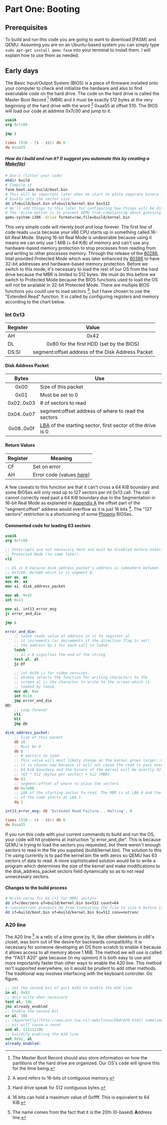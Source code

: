 # Part One: Booting

## Prerequisites

To build and run this code you are going to want to download [FASM] and QEMU. Assuming you are on an Ubuntu-based system you can simply type `sudo apt-get install qemu fasm` into your terminal to install them. I will explain how to use them as needed.

## Early days

The Basic Input/Output System (BIOS) is a piece of firmware installed onto your computer to check and initialize the hardware and also to find executable code on the hard drive. The code on the hard drive is called the Master Boot Record [^1] (MBR) and it must be exactly 512 bytes at the very beginning of the hard drive with the word [^2] 0xaa55 at offset 510. The BIOS will load our code at address 0x7c00 and jump to it.

```nasm
use16
org 0x7c00

jmp $

times (510 - ($ - $$)) db 0
dw 0xaa55
```

##### How do I build and run it? (I suggest you automate this by creating a [Makefile](https://www.gnu.org/software/make/manual/html_node/index.html#Top))
```bash
# Don't clutter your code!
mkdir build
# Compile it
fasm boot.asm build/boot.bin
# This will be important later when we start to paste separate binary files together
# bs=512 sets the sector size
dd if=build/boot.bin of=build/kernel.bin bs=512
# We'll add things to this later for configuring how things will be displayed, how to receive output from serial ports for debugging, and how much memory to supply the OS.
# The -drive option is to prevent QEMU from complaining about guessing the file format.
qemu-system-i386 -drive format=raw,file=build/kernel.bin
```

This very simple code will merely boot and loop forever. The first line of code reads `use16` because your x86 CPU starts up in something called 16-bit Real Mode. Staying 16-bit Real Mode is undesirable because using it means we can only use 1 MiB (+ 64 KiB) of memory and can't use any hardware-based memory protection to stop processes from reading from and writing to other processes memory. Through the release of the [80286](https://en.wikipedia.org/wiki/Intel_80286]), Intel provided Protected Mode which was later enhanced by [80386](https://en.wikipedia.org/wiki/Intel_80386) to have 32-bit addresses and hardware-based memory protection. Before we switch to this mode, it's necessary to load the rest of our OS from the hard drive because the MBR is limited to 512 bytes. We must do this before we switch to Protected Mode because the BIOS functions used to load the OS will not be available in 32-bit Protected Mode. There are multiple BIOS functions you could use to load sectors [^3], but I have chosen to use the "Extended Read" function. It is called by configuring registers and memory according to the chart below.

### Int 0x13

|Register|Value|
|--------|:---:|
|AH      |0x42 |
|DL      |0x80 for the first HDD (set by the BIOS)|
|DS:SI   |segment:offset address of the Disk Address Packet|

#### Disk Address Packet

| Bytes      | Use                                                 |
|:----------:|-----------------------------------------------------|
| 0x00       | Size of this packet                                 |
| 0x01       | Must be set to 0                                    |
| 0x02..0x03 | # of sectors to read                                |
| 0x04..0x07 | segment:offset address of where to read the sectors |
| 0x08..0x0f | [LBA](https://en.wikipedia.org/wiki/Logical_block_addressing) of the starting sector, first sector of the drive is 0|

#### Return Values

| Register         | Meaning      |
|------------------|--------------|
| CF               | Set on error |
| AH               | Error code (values [here](http://www.delorie.com/djgpp/doc/rbinter/it/34/2.html))|

A few caveats to this function are that it can't cross a 64 KiB boundary and some BIOSes will only read up to 127 sectors per int 0x13 call. The call cannot correctly read past a 64 KiB boundary due to the Segmentation in 16-bit Real Mode as explained in [Appendix A](https://todo.com) the offset part of the "segment:offset" address would overflow as it is just 16 bits [^4]. The "127 sectors" restriction is a shortcoming of some [Phoenix](https://en.wikipedia.org/wiki/Phoenix_Technologies) BIOSes.

#### Commented code for loading 63 sectors

```nasm
use16
org 0x7c00

;; Interrupts are not necessary here and must be disabled before entering
;; Protected Mode (to come later).
cli

;; DS is 0 because disk_address_packet's address is somewhere between
;; 0x7c00..0x7e00 which is in segment 0.
xor ax, ax
mov ds, ax
mov si, disk_address_packet

mov ah, 0x42
int 0x13

mov si, int13_error_msg
jc error_and_die

jmp $

error_and_die:
	;; lodsb reads value at address in si to register al
	;; it increments (or decrements if the direction flag is set)
	;; the address by 1 for each call to lodsb
	lodsb
	;; al = 0 signifies the end of the string
	test al, al
	jz @f

	;; int 0x10 is for video services.
	;; ah=0xe selects the function for writing characters to the
	;; screen al is the character to write to the screen which is
	;; loaded by lodsb.
	mov ah, 0xe
	int 0x10
	jmp error_and_die
@@:
	;; Loop forever
	cli
	hlt
	jmp @b

disk_address_packet:
	;; Size of this packet
	db 16
	;; Must be 0
	db 0
	;; # sectors to load.
	;; This value will most likely change as the kernel grows larger, but
	;; it is chosen now because it will not cause the read to pass over a
	;; 64 KiB boundary and the binary of the kernel will be exactly 32 KiB
	;; (63 * 512 (bytes per sector) + 512 (MBR).
	dw 63
	;; segment:offset of where to place the sectors
	dd 0x7e00
	;; LBA of the starting sector to read. The MBR is at LBA 0 and the rest
	;; of the code starts at LBA 1.
	dq 1

int13_error_msg: db 'Extended Read Failure... Halting', 0

times (510 - ($ - $$)) db 0
dw 0xaa55
```

If you run this code with your current commands to build and run the OS, your code will hit problems at instruction "jc error_and_die". This is because QEMU is trying to load the sectors you requested, but there weren't enough sectors to read in the file you supplied (build/kernel.bin). The solution to this I'm using currently is to pad the kernel.bin file with zeros so QEMU has 63 sectors of data to read. A more sophisticated solution would be to write a program which determines the size of the kernel and make modifications to the disk_address_packet sectors field dynamically so as to not read unnecessary sectors.

#### Changes to the build process

```bash
# Write zeros for 64 (+1 for MBR) sectors
dd if=/dev/zero of=build/kernel.bin bs=512 count=64
# conv=notrunc prevents dd from truncating the file to size 0 before it does the write.
dd if=build/boot.bin of=build/kernel.bin bs=512 conv=notrunc
```

### A20 line

The A20 line [^5] is a relic of a time gone by. It, like other skeletons in x86's closet, was born out of the desire for backwards compatibility. It is necessary for someone developing an OS from scratch to enable it because it allows access to all memory above 1 MiB. The method we will use is called the "FAST A20" gate because (in my opinion) it is both easy to use and more importantly faster than other ways to enable the A20 line. This method isn't supported everywhere, so it would be prudent to add other methods. The traditional way involves interfacing with the keyboard controller. Go figure.

```nasm
;; Set the second bit of port 0x92 to enable the A20 line
in al, 0x92
;; Only write when necessary
test al, 10b
jnz already_enabled
;; Enable the second bit
or al, 10b
;; [Apparently](http://www.win.tue.nl/~aeb/linux/kbd/A20.html) sometimes first
;; bit will cause a reset
and al, 11111110b
;; Solidify enabling the A20 line
out 0x92, al
already_enabled:
```

[^1]: The Master Boot Record should also store information on how the partitions of the hard drive are organized. Our OS's code will ignore this for the time being.
[^2]: A word refers to 16-bits of contiguous memory.
[^3]: Hard drive speak for 512 contiguous bytes.
[^4]: 16 bits can hold a maximum value of 0xffff. This is equivalent to 64 KiB.
[^5]: The name comes from the fact that it is the 20th (0-based) **A**ddress line.
